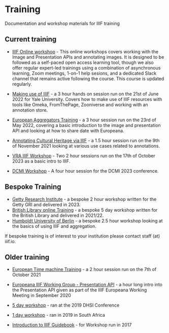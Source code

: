 # Training
Documentation and workshop materials for IIIF training

## Current training

* [IIIF Online workshop](iiif-online-workshop/index.html) - This online workshops covers working with the Image and Presentation APIs and annotating images. It is designed to be followed as a self-paced open access learning tool, though we also offer regular expert-led trainings using a combination of asynchronous learning, Zoom meetings, 1-on-1 help sesions, and a dedicated Slack channel that remains active following the course. This course is updated regularly.

* [Making use of IIIF](advanced_iiif/index.html) - a 3 hour hands on session run on the 21st of June 2022 for Yale University. Covers how to make use of IIIF resources with tools like Omeka, FromThePage, Zooniverse and working with an annotation store.

* [European Aggregators Training](europeana/index.html) - a 3 hour session run on the 23rd of May 2022, covering a basic introduction to the image and presentation API and looking at how to share date with Europeana.

* [Annotating Cultural Heritage via IIIF](annotations/index.html) - a 1.5 hour session run on the 9th of November 2021 looking at various use cases related to annotations.

* [VRA IIIF Workshop](vra-workshop/index.html) - Two 2 hour sessions run on the 17th of October 2023 as a basic intro to IIIF.

* [DCMI Workshop](dcmi-workshop/index.html) - A four hour session for the DCMI 2023 conference.

## Bespoke Training

* [Getty Research Institute](gri_getty/index.html) - a bespoke 2 hour workshop written for the Getty GRI and delivered in 2023. 
* [British Library online Training](iiif-bl-workshop/index.html) - a bespoke 5 day workshop written for the British Library and delivered in 2021/22. 
* [Humboldt University of Berlin](humboldt_university/index.html) - a bespoke 2.5 hour workshop looking at the basics of using IIIF and aggregation. 

If bespoke training is of interest to your institution please contact staff (at) iiif.io.

## Older training

* [European Time machine Training](time_machine/index.html) - a 2 hour session run on the 7th of October 2021

* [Europeana IIIF Working Group - Presentation API](presentation-api/index.html) - a hour long intro into the Presentation API given as part of the IIIF Europeana Working Meeting in September 2020

* [5 day workshop](iiif-5-day-workshop/index.html) - ran at the 2019 DHSI Conference

* [1 day workshop](iiif-1-day-workshop/index.html) - ran in 2019 in South Africa

* [Introduction to IIIF Guidebook](intro-to-iiif/index.html) - for Workshop run in 2017
